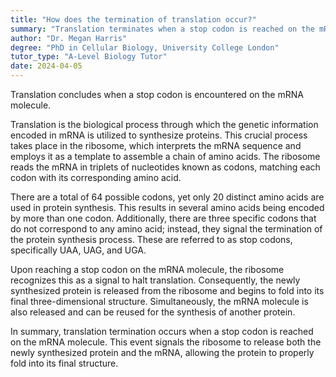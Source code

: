 ```yaml
---
title: "How does the termination of translation occur?"
summary: "Translation terminates when a stop codon is reached on the mRNA molecule."
author: "Dr. Megan Harris"
degree: "PhD in Cellular Biology, University College London"
tutor_type: "A-Level Biology Tutor"
date: 2024-04-05
---
```


Translation concludes when a stop codon is encountered on the mRNA molecule.

Translation is the biological process through which the genetic information encoded in mRNA is utilized to synthesize proteins. This crucial process takes place in the ribosome, which interprets the mRNA sequence and employs it as a template to assemble a chain of amino acids. The ribosome reads the mRNA in triplets of nucleotides known as codons, matching each codon with its corresponding amino acid.

There are a total of $64$ possible codons, yet only $20$ distinct amino acids are used in protein synthesis. This results in several amino acids being encoded by more than one codon. Additionally, there are three specific codons that do not correspond to any amino acid; instead, they signal the termination of the protein synthesis process. These are referred to as stop codons, specifically UAA, UAG, and UGA.

Upon reaching a stop codon on the mRNA molecule, the ribosome recognizes this as a signal to halt translation. Consequently, the newly synthesized protein is released from the ribosome and begins to fold into its final three-dimensional structure. Simultaneously, the mRNA molecule is also released and can be reused for the synthesis of another protein.

In summary, translation termination occurs when a stop codon is reached on the mRNA molecule. This event signals the ribosome to release both the newly synthesized protein and the mRNA, allowing the protein to properly fold into its final structure.
    